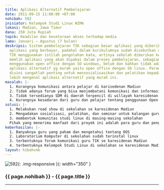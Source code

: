 ```yaml
---
title: Aplikasi Alternatif Pembelajaran
date: 2011-09-15 11:08:00 +07:00
nohibah: 592
inisiator: Kelompok Studi Linux WIMA
lokasi: Madiun, Jawa Timur
dana: 250 Juta Rupiah
topik: Keadilan dan kesetaraan akses terhadap media
lama: Januari – Agustus (7 bulan)
deskripsi: Sistem pembelajaran TIK sebagian besar aplikasi yang diberikan menggunakan
  aplikasi yang berbayar, padahal dalam kurikulumnya sudah disebutkan untuk mata pelajaran
  TIK menggunakan istilah pengolahan kata, artinya sekolah diberikan kebebasan untuk
  memlih aplikasi yang akan dipakai dalam proses pembelajaran, sebagian besar sekolah
  menggunakan open office dengan SO windows, belum dan bahkan tidak ada yang menggunakan
  aplikasi alternatif yg murah yaitu open office dengan SO linux. Peran mahasiswa
  disini sangatlah penting untuk mensosialisasikan dan pelatihan kepada pelajar untuk
  lebih mengenal aplikasi alternatif yang murah ini.
masalah: |-
  1. Kurangnya komunikasi antara pelajar di karisedenan Madiun
  2. Tidak adanya forum yang bisa menjembatani komunikasi dan informasi antar pelajar
  3. Tidak tersedianya SDM di daerah terpencil di willayah karesidenan madiun
  4. Kurangnya kesadaran dari guru dan pelajar tentang penggunaan Open Source Software
solusi: |-
  1. Melakukan road show di sekolahan se karesidenan Madiun
  2. Mengadakan sosialisasi, pelatihan, dan seminar untuk kalangan guru dan pelajar
  3. membentuk komunitas studi linux di masing-masing sekolahan
  Pihak yang menerima manfaat dari proyek ini adalah para guru dan pengajar TIK, pelajar di tingkat SM dan SMA se karesidenan Madiun, dan masyarakat umum yang peduli dengan OSS.
keberhasilan: |-
  1. Banyaknya guru yang paham dan mengetahui tentang OOS
  2. Laboratorium Komputer di sekolahan sudah terinstal linux
  3. terbentuknya forum komunikasi guru TIK se karesidenan Madiun
  4. terbentuknya Kelompok Studi Linux di sekolahan se karesidenan Madiun
layout: hibahcmb
---
```


![592](/static/img/hibahcmb/592.png){: .img-responsive }{: width="350" }

### {{ page.nohibah }} - {{ page.title }}

---
